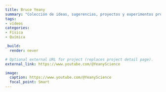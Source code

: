 ```yaml
---
title: Bruce Yeany
summary: "Colección de ideas, sugerencias, proyectos y experimentos probados en clase."
tags:
- vídeos
categories: 
- Física
- Química

_build:
  render: never

# Optional external URL for project (replaces project detail page).
external_link: https://www.youtube.com/@YeanyScience

image:
  caption: https://www.youtube.com/@YeanyScience
  focal_point: Smart
---
```

